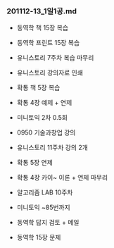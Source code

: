 ### 201112-13_1일1공.md

- 동역학 책 15장 복습
- 동역학 프린트 15장 복습
- 유니스토리 7주차 복습 마무리
- 유니스토리 강의자료 인쇄
- 확통 책 5장 복습
- 확통 4장 예제 + 연제
- 미니토익 2차 0.5회

- 0950 기술과창업 강의 
- 유니스토리 11주차 강의 2개

- 확통 5장 연제
- 확통 4장 카이~ 이론 + 연제 마무리
- 알고리즘 LAB 10주차
- 미니토익 ~85번까지
- 동역학 답지 검토 + 메일
- 동역학 15장 문제
